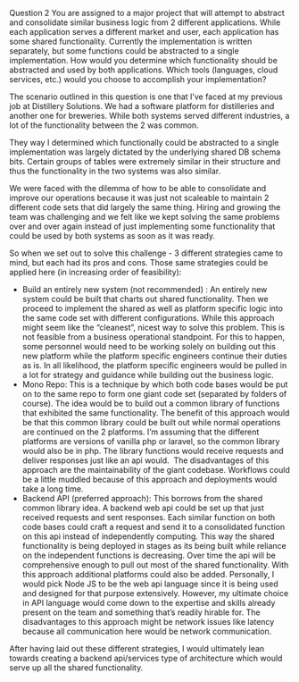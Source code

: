 
Question 2
You are assigned to a major project that will attempt to abstract and consolidate similar business logic from 2
different applications. While each application serves a different market and user, each application has some
shared functionality. Currently the implementation is written separately, but some functions could be abstracted
to a single implementation. How would you determine which functionality should be abstracted and used by both
applications. Which tools (languages, cloud services, etc.) would you choose to accomplish your
implementation?

The scenario outlined in this question is one that I’ve faced at my previous job at Distillery Solutions. We had a software platform for distilleries and another one for breweries. While both systems served different industries, a lot of the functionality between the 2 was common. 

They way I determined which functionally could be abstracted to a single implementation was largely dictated by the underlying shared DB schema bits. Certain groups of tables were extremely similar in their structure and thus the functionality in the two systems was also similar.

We were faced with the dilemma of how to be able to consolidate and improve our operations because it was just not scaleable to maintain 2 different code sets that did largely the same thing. Hiring and growing the team was challenging and we felt like we kept solving the same problems over and over again instead of just implementing some functionality that could be used by both systems as soon as it was ready.

So when we set out to solve this challenge - 3 different strategies came to mind, but each had its pros and cons. Those same strategies could be applied here (in increasing order of feasibility):

- Build an entirely new system (not recommended) : An entirely new system could be built that charts out shared functionality. Then we proceed to implement the shared as well as platform specific logic into the same code set with different configurations. While this approach might seem like the “cleanest”, nicest way to solve this problem. This is not feasible from a business operational standpoint. For this to happen, some personnel would need to be working solely on building out this new platform while the platform specific engineers continue their duties as is. In all likelihood, the platform specific engineers would be pulled in a lot for strategy and guidance while building out the business logic.
- Mono Repo: This is a technique by which both code bases would be put on to the same repo to form one giant code set (separated by folders of course). The idea would be to build out a common library of functions that exhibited the same functionality. The benefit of this approach would be that this common library could be built out while normal operations are continued on the 2 platforms. I’m assuming that the different platforms are versions of vanilla php or laravel, so the common library would also be in php. The library functions would receive requests and deliver responses just like an api would.  The disadvantages of this approach are the maintainability of the giant codebase. Workflows could be a little muddled because of this approach and deployments would take a long time.
- Backend API (preferred approach): This borrows from the shared common library idea. A backend web api could be set up that just received requests and sent responses. Each similar function on both code bases could craft a request and send it to a consolidated function on this api instead of independently computing. This way the shared functionality is being deployed in stages as its being built while reliance on the independent functions is decreasing. Over time the api will be comprehensive enough to pull out most of the shared functionality. With this approach additional platforms could also be added. Personally, I would pick Node JS to be the web api language since it is being used and designed for that purpose extensively. However, my ultimate choice in API language would come down to the expertise and skills already present on the team and something that’s readily hirable for. The disadvantages to this approach might be network issues like latency because all communication here would be network communication.

After having laid out these different strategies, I would ultimately lean towards creating a backend api/services type of architecture which would serve up all the shared functionality.
